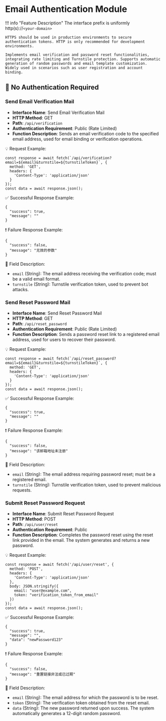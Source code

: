 # Email Authentication Module

!!! info "Feature Description"
    The interface prefix is uniformly http(s)://`<your-domain>`

    HTTPS should be used in production environments to secure authentication tokens. HTTP is only recommended for development environments.

    Implements email verification and password reset functionalities, integrating rate limiting and Turnstile protection. Supports automatic generation of random passwords and email template customization. Widely used in scenarios such as user registration and account binding.

## 🔐 No Authentication Required

### Send Email Verification Mail

- **Interface Name**: Send Email Verification Mail
- **HTTP Method**: GET
- **Path**: `/api/verification`
- **Authentication Requirement**: Public (Rate Limited)
- **Function Description**: Sends an email verification code to the specified email address, used for email binding or verification operations.

💡 Request Example:

```
const response = await fetch(`/api/verification?email=${email}&turnstile=${turnstileToken}`, {  
  method: 'GET',  
  headers: {  
    'Content-Type': 'application/json'  
  }  
});  
const data = await response.json();
```

✅ Successful Response Example:

```
{  
  "success": true,  
  "message": ""  
}
```

❗ Failure Response Example:

```
{  
  "success": false,  
  "message": "无效的参数"  
}
```

🧾 Field Description:

- `email` (String): The email address receiving the verification code; must be a valid email format.
- `turnstile` (String): Turnstile verification token, used to prevent bot attacks.

### Send Reset Password Mail

- **Interface Name**: Send Reset Password Mail
- **HTTP Method**: GET
- **Path**: `/api/reset_password`
- **Authentication Requirement**: Public (Rate Limited)
- **Function Description**: Sends a password reset link to a registered email address, used for users to recover their password.

💡 Request Example:

```
const response = await fetch(`/api/reset_password?email=${email}&turnstile=${turnstileToken}`, {  
  method: 'GET',  
  headers: {  
    'Content-Type': 'application/json'  
  }  
});  
const data = await response.json();
```

✅ Successful Response Example:

```
{  
  "success": true,  
  "message": ""  
}
```

❗ Failure Response Example:

```
{  
  "success": false,  
  "message": "该邮箱地址未注册"  
}
```

🧾 Field Description:

- `email` (String): The email address requiring password reset; must be a registered email.
- `turnstile` (String): Turnstile verification token, used to prevent malicious requests.

### Submit Reset Password Request

- **Interface Name**: Submit Reset Password Request
- **HTTP Method**: POST
- **Path**: `/api/user/reset`
- **Authentication Requirement**: Public
- **Function Description**: Completes the password reset using the reset link provided in the email. The system generates and returns a new password.

💡 Request Example:

```
const response = await fetch('/api/user/reset', {  
  method: 'POST',  
  headers: {  
    'Content-Type': 'application/json'  
  },  
  body: JSON.stringify({  
    email: "user@example.com",  
    token: "verification_token_from_email"  
  })  
});  
const data = await response.json();
```

✅ Successful Response Example:

```
{  
  "success": true,  
  "message": "",  
  "data": "newPassword123"  
}
```

❗ Failure Response Example:

```
{  
  "success": false,  
  "message": "重置链接非法或已过期"  
}
```

🧾 Field Description:

- `email` (String): The email address for which the password is to be reset.
- `token` (String): The verification token obtained from the reset email.
- `data` (String): The new password returned upon success. The system automatically generates a 12-digit random password.